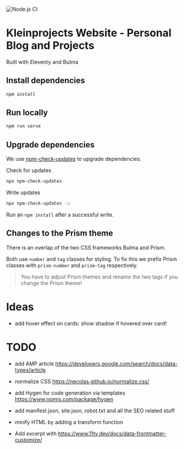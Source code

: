 ![Node.js CI](https://github.com/marcoklein/kleinprojects-website/workflows/Node.js%20CI/badge.svg)

# Kleinprojects Website - Personal Blog and Projects

Built with Eleventy and Bulma

## Install dependencies

```sh
npm install
```

## Run locally

```sh
npm run serve
```

## Upgrade dependencies

We use [npm-check-updates](https://github.com/raineorshine/npm-check-updates) to upgrade dependencies.

Check for updates

```sh
npx npm-check-updates
```

Write updates

```sh
npx npm-check-updates -u
```

Run an `npm install` after a successful write.

## Changes to the Prism theme

There is an overlap of the two CSS frameworks Bulma and Prism.

Both use `number` and `tag` classes for styling. To fix this we prefix Prism classes with `prism-number` and `prism-tag` respectively.

> You have to adjust Prism themes and rename the two tags if you change the Prism theme!

# Ideas

- add hover effect on cards: show shadow if hovered over card!

# TODO

- add AMP article https://developers.google.com/search/docs/data-types/article
- normalize CSS https://necolas.github.io/normalize.css/
- add Hygen for code generation via templates https://www.npmjs.com/package/hygen
- add manifest.json, site.json, robot.txt and all the SEO related stuff
- minify HTML by adding a transform function

- Add excerpt with https://www.11ty.dev/docs/data-frontmatter-customize/
